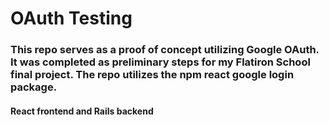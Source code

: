 # OAuth Testing
### This repo serves as a proof of concept utilizing Google OAuth.  It was completed as preliminary steps for my Flatiron School final project.  The repo utilizes the npm react google login package. 
#### React frontend and Rails backend
